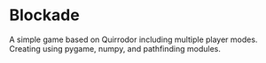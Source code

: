 # Blockade
A simple game based on Quirrodor including multiple player modes. Creating using pygame, numpy, and pathfinding modules.
